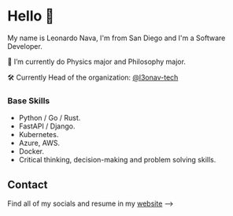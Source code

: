 <!--
**L3oNav/l3onav** is a ✨ _special_ ✨ repository because its `README.md` (this file) appears on your GitHub profile.

Here are some ideas to get you started:

- 🔭 I’m currently working on ...
- 🌱 I’m currently learning ...
- 👯 I’m looking to collaborate on ...
- 🤔 I’m looking for help with ...
- 💬 Ask me about ...
- 📫 How to reach me: ...
- 😄 Pronouns: ...
- ⚡ Fun fact: ...
-->
# Hello 👋

My name is Leonardo Nava, I'm from San Diego and I'm a Software Developer.


🔭 I’m currently do Physics major and Philosophy major.

🛠️ Currently Head of the organization: [@l3onav-tech](https://github.com/l3onav-tech)

### Base Skills
* Python / Go / Rust.
* FastAPI / Django.
* Kubernetes.
* Azure, AWS.
* Docker.
* Critical thinking, decision-making and problem solving skills.
## Contact
Find all of my socials and resume in my [website](https://l3onav.com)
-->
